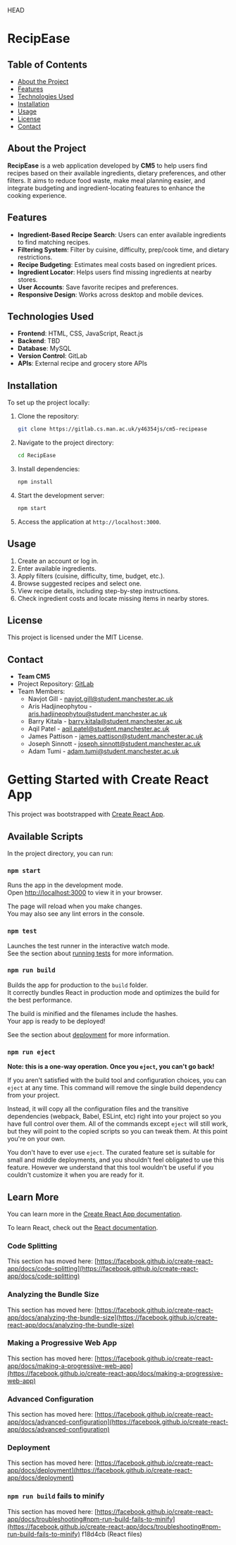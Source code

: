 HEAD
# RecipEase

## Table of Contents
- [About the Project](#about-the-project)
- [Features](#features)
- [Technologies Used](#technologies-used)
- [Installation](#installation)
- [Usage](#usage)
- [License](#license)
- [Contact](#contact)

## About the Project
**RecipEase** is a web application developed by **CM5** to help users find recipes based on their available ingredients, dietary preferences, and other filters. It aims to reduce food waste, make meal planning easier, and integrate budgeting and ingredient-locating features to enhance the cooking experience.

## Features
- **Ingredient-Based Recipe Search**: Users can enter available ingredients to find matching recipes.
- **Filtering System**: Filter by cuisine, difficulty, prep/cook time, and dietary restrictions.
- **Recipe Budgeting**: Estimates meal costs based on ingredient prices.
- **Ingredient Locator**: Helps users find missing ingredients at nearby stores.
- **User Accounts**: Save favorite recipes and preferences.
- **Responsive Design**: Works across desktop and mobile devices.

## Technologies Used
- **Frontend**: HTML, CSS, JavaScript, React.js
- **Backend**: TBD
- **Database**: MySQL
- **Version Control**: GitLab
- **APIs**: External recipe and grocery store APIs

## Installation
To set up the project locally:

1. Clone the repository:
   ```sh
   git clone https://gitlab.cs.man.ac.uk/y46354js/cm5-recipease
   ```
2. Navigate to the project directory:
   ```sh
   cd RecipEase
   ```
3. Install dependencies:
   ```sh
   npm install
   ```
4. Start the development server:
   ```sh
   npm start
   ```
5. Access the application at `http://localhost:3000`.

## Usage
1. Create an account or log in.
2. Enter available ingredients.
3. Apply filters (cuisine, difficulty, time, budget, etc.).
4. Browse suggested recipes and select one.
5. View recipe details, including step-by-step instructions.
6. Check ingredient costs and locate missing items in nearby stores.

## License
This project is licensed under the MIT License.

## Contact
- **Team CM5**
- Project Repository: [GitLab](https://gitlab.cs.man.ac.uk/y46354js/cm5-recipease)
- Team Members:
  - Navjot Gill - navjot.gill@student.manchester.ac.uk
  - Aris Hadjineophytou - aris.hadjineophytou@student.manchester.ac.uk
  - Barry Kitala - barry.kitala@student.manchester.ac.uk
  - Aqil Patel - aqil.patel@student.manchester.ac.uk
  - James Pattison - james.pattison@student.manchester.ac.uk
  - Joseph Sinnott - joseph.sinnott@student.manchester.ac.uk
  - Adam Tumi - adam.tumi@student.manchester.ac.uk

# Getting Started with Create React App

This project was bootstrapped with [Create React App](https://github.com/facebook/create-react-app).

## Available Scripts

In the project directory, you can run:

### `npm start`

Runs the app in the development mode.\
Open [http://localhost:3000](http://localhost:3000) to view it in your browser.

The page will reload when you make changes.\
You may also see any lint errors in the console.

### `npm test`

Launches the test runner in the interactive watch mode.\
See the section about [running tests](https://facebook.github.io/create-react-app/docs/running-tests) for more information.

### `npm run build`

Builds the app for production to the `build` folder.\
It correctly bundles React in production mode and optimizes the build for the best performance.

The build is minified and the filenames include the hashes.\
Your app is ready to be deployed!

See the section about [deployment](https://facebook.github.io/create-react-app/docs/deployment) for more information.

### `npm run eject`

**Note: this is a one-way operation. Once you `eject`, you can't go back!**

If you aren't satisfied with the build tool and configuration choices, you can `eject` at any time. This command will remove the single build dependency from your project.

Instead, it will copy all the configuration files and the transitive dependencies (webpack, Babel, ESLint, etc) right into your project so you have full control over them. All of the commands except `eject` will still work, but they will point to the copied scripts so you can tweak them. At this point you're on your own.

You don't have to ever use `eject`. The curated feature set is suitable for small and middle deployments, and you shouldn't feel obligated to use this feature. However we understand that this tool wouldn't be useful if you couldn't customize it when you are ready for it.

## Learn More

You can learn more in the [Create React App documentation](https://facebook.github.io/create-react-app/docs/getting-started).

To learn React, check out the [React documentation](https://reactjs.org/).

### Code Splitting

This section has moved here: [https://facebook.github.io/create-react-app/docs/code-splitting](https://facebook.github.io/create-react-app/docs/code-splitting)

### Analyzing the Bundle Size

This section has moved here: [https://facebook.github.io/create-react-app/docs/analyzing-the-bundle-size](https://facebook.github.io/create-react-app/docs/analyzing-the-bundle-size)

### Making a Progressive Web App

This section has moved here: [https://facebook.github.io/create-react-app/docs/making-a-progressive-web-app](https://facebook.github.io/create-react-app/docs/making-a-progressive-web-app)

### Advanced Configuration

This section has moved here: [https://facebook.github.io/create-react-app/docs/advanced-configuration](https://facebook.github.io/create-react-app/docs/advanced-configuration)

### Deployment

This section has moved here: [https://facebook.github.io/create-react-app/docs/deployment](https://facebook.github.io/create-react-app/docs/deployment)

### `npm run build` fails to minify

This section has moved here: [https://facebook.github.io/create-react-app/docs/troubleshooting#npm-run-build-fails-to-minify](https://facebook.github.io/create-react-app/docs/troubleshooting#npm-run-build-fails-to-minify)
f18d4cb (React files)
